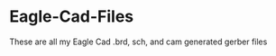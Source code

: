 Eagle-Cad-Files
===============

These are all my Eagle Cad .brd, sch, and cam generated gerber files
